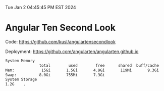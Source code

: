Tue Jan  2 04:45:45 PM EST 2024

# Angular Ten Second Look

Code: https://github.com/kusl/angulartensecondlook

Deployment: https://github.com/angularten/angularten.github.io

```bash
System Memory
               total        used        free      shared  buff/cache   available
Mem:            15Gi       1.5Gi       4.9Gi       119Mi       9.3Gi        13Gi
Swap:          8.0Gi       755Mi       7.3Gi
System Storage
1.2G	.
```
